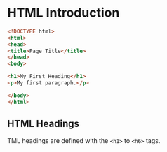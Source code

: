 # HTML Introduction


```html
<!DOCTYPE html>
<html>
<head>
<title>Page Title</title>
</head>
<body>

<h1>My First Heading</h1>
<p>My first paragraph.</p>

</body>
</html>
```

## HTML Headings

TML headings are defined with the `<h1>` to `<h6>` tags.